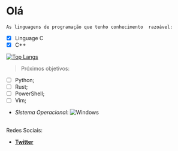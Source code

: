 # Olá 

``
 As linguagens de programação que tenho conhecimento 
 razoável: 
 ``
- [x] Linguage C 
- [x] C++

[![Top Langs](https://github-readme-stats.vercel.app/api/top-langs/?username=pedroevaristo&layout=compact)](https://github.com/anuraghazra/github-readme-stats)

> Próximos objetivos:			
- [ ] Python;
- [ ] Rust;
- [ ] PowerShell;
- [ ] Vim;

* _Sistema Operacional_:
![Windows](https://img.shields.io/badge/Windows-0078D6?style=for-the-badge&logo=windows&logoColor=white)
<br/>
 Redes Sociais: 
 
- **[Twitter]("https://twitter.com/PedroEv59410240")**

